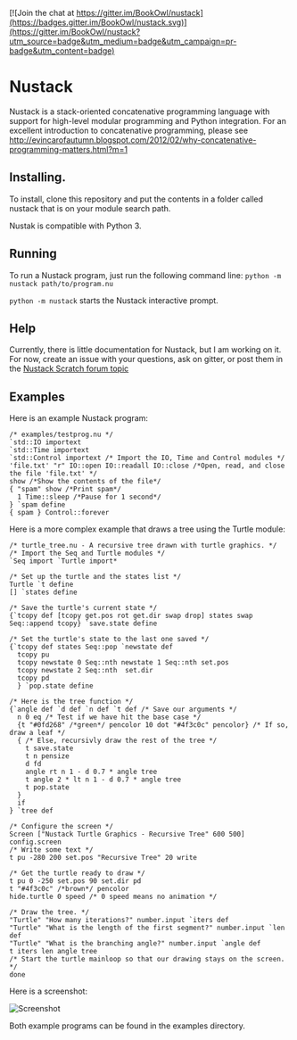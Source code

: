 [![Join the chat at https://gitter.im/BookOwl/nustack](https://badges.gitter.im/BookOwl/nustack.svg)](https://gitter.im/BookOwl/nustack?utm_source=badge&utm_medium=badge&utm_campaign=pr-badge&utm_content=badge)

# Nustack
Nustack is a stack-oriented concatenative programming language with support for high-level modular programming and Python integration.
For an excellent introduction to concatenative programming, please see http://evincarofautumn.blogspot.com/2012/02/why-concatenative-programming-matters.html?m=1

## Installing.
To install, clone this repository and put the contents in a folder called nustack that is on your module search path.

Nustak is compatible with Python 3.
## Running
To run a Nustack program, just run the following command line: `python -m nustack path/to/program.nu`

`python -m nustack` starts the Nustack interactive prompt.

## Help
Currently, there is little documentation for Nustack, but I am working on it. For now, create an issue with your questions, ask on gitter, or post them in the [Nustack Scratch forum topic](https://scratch.mit.edu/discuss/topic/184118/)
## Examples
Here is an example Nustack program:

```
/* examples/testprog.nu */
`std::IO importext
`std::Time importext
`std::Control importext /* Import the IO, Time and Control modules */
'file.txt' "r" IO::open IO::readall IO::close /*Open, read, and close the file 'file.txt' */
show /*Show the contents of the file*/
{ "spam" show /*Print spam*/
  1 Time::sleep /*Pause for 1 second*/
} `spam define
{ spam } Control::forever
```

Here is a more complex example that draws a tree using the Turtle module:

```
/* turtle_tree.nu - A recursive tree drawn with turtle graphics. */
/* Import the Seq and Turtle modules */
`Seq import `Turtle import*

/* Set up the turtle and the states list */
Turtle `t define
[] `states define

/* Save the turtle's current state */
{`tcopy def [tcopy get.pos rot get.dir swap drop] states swap Seq::append tcopy} `save.state define

/* Set the turtle's state to the last one saved */
{`tcopy def states Seq::pop `newstate def
  tcopy pu
  tcopy newstate 0 Seq::nth newstate 1 Seq::nth set.pos
  tcopy newstate 2 Seq::nth  set.dir
  tcopy pd
  } `pop.state define

/* Here is the tree function */
{`angle def `d def `n def `t def /* Save our arguments */
  n 0 eq /* Test if we have hit the base case */
  {t "#0fd268" /*green*/ pencolor 10 dot "#4f3c0c" pencolor} /* If so, draw a leaf */
  { /* Else, recursivly draw the rest of the tree */
    t save.state
    t n pensize
    d fd
    angle rt n 1 - d 0.7 * angle tree
    t angle 2 * lt n 1 - d 0.7 * angle tree
    t pop.state
  }
  if
} `tree def

/* Configure the screen */
Screen ["Nustack Turtle Graphics - Recursive Tree" 600 500] config.screen
/* Write some text */
t pu -280 200 set.pos "Recursive Tree" 20 write

/* Get the turtle ready to draw */
t pu 0 -250 set.pos 90 set.dir pd
t "#4f3c0c" /*brown*/ pencolor
hide.turtle 0 speed /* 0 speed means no animation */

/* Draw the tree. */
"Turtle" "How many iterations?" number.input `iters def
"Turtle" "What is the length of the first segment?" number.input `len def
"Turtle" "What is the branching angle?" number.input `angle def
t iters len angle tree
/* Start the turtle mainloop so that our drawing stays on the screen. */
done
```
Here is a screenshot:

![Screenshot](/screenshots/screenshot1.png|alt="Screenshot")

Both example programs can be found in the examples directory.
